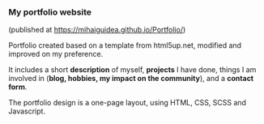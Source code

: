 ### My portfolio website
(published at https://mihaiguidea.github.io/Portfolio/)

Portfolio created based on a template from html5up.net, modified and improved on my preference. 

It includes a short **description** of myself, **projects** I have done, things I am involved in (**blog, hobbies, my impact on the community**), and a **contact form**.

The portfolio design is a one-page layout, using HTML, CSS, SCSS and Javascript.
